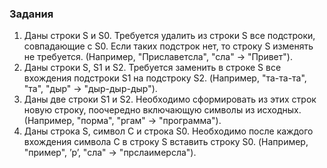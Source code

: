 ### Задания
1. Даны строки S и S0. Требуется удалить из строки S все подстроки, совпадающие с S0. Если таких подстрок нет, то строку S изменять не требуется. (Например, "Приславетсла", "сла" → "Привет").
2. Даны строки S, S1 и S2. Требуется заменить в строке S все вхождения подстроки S1 на подстроку S2. (Например, "та-та-та", "та", "дыр" → "дыр-дыр-дыр").
3. Даны две строки S1 и S2. Необходимо сформировать из этих строк новую строку, поочередно включающую символы из исходных. (Например, "порма", "ргам" → "программа").
4. Даны строка S, символ C и строка S0. Необходимо после каждого вхождения символа C в строку S вставить строку S0. (Например, "пример", ’р’, "сла" → "прслаимерсла").
